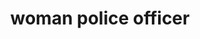---
layout: people&body
title: woman police officer
emoji: woman_police_officer
permalink: 👮‍♀️.html
image: assets/img/3moji/woman_police_officer.png
---